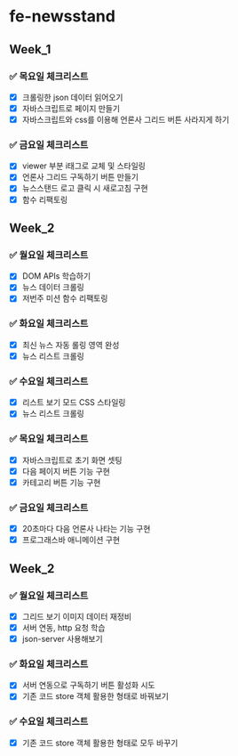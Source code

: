 # fe-newsstand

## Week_1

### ✅ 목요일 체크리스트

- [x] 크롤링한 json 데이터 읽어오기
- [x] 자바스크립트로 페이지 만들기
- [x] 자바스크립트와 css를 이용해 언론사 그리드 버튼 사라지게 하기

### ✅ 금요일 체크리스트

- [x] viewer 부분 i태그로 교체 및 스타일링
- [x] 언론사 그리드 구독하기 버튼 만들기
- [x] 뉴스스탠드 로고 클릭 시 새로고침 구현
- [x] 함수 리팩토링

## Week_2

### ✅ 월요일 체크리스트

- [x] DOM APIs 학습하기
- [x] 뉴스 데이터 크롤링
- [x] 저번주 미션 함수 리팩토링

### ✅ 화요일 체크리스트

- [x] 최신 뉴스 자동 롤링 영역 완성
- [x] 뉴스 리스트 크롤링

### ✅ 수요일 체크리스트

- [x] 리스트 보기 모드 CSS 스타일링
- [x] 뉴스 리스트 크롤링

### ✅ 목요일 체크리스트

- [x] 자바스크립트로 초기 화면 셋팅
- [x] 다음 페이지 버튼 기능 구현
- [x] 카테고리 버튼 기능 구현

### ✅ 금요일 체크리스트

- [x] 20초마다 다음 언론사 나타는 기능 구현
- [x] 프로그래스바 애니메이션 구현

## Week_2

### ✅ 월요일 체크리스트

- [x] 그리드 보기 이미지 데이터 재정비
- [x] 서버 연동, http 요청 학습
- [x] json-server 사용해보기

### ✅ 화요일 체크리스트

- [x] 서버 연동으로 구독하기 버튼 활성화 시도
- [x] 기존 코드 store 객체 활용한 형태로 바꿔보기

### ✅ 수요일 체크리스트

- [x] 기존 코드 store 객체 활용한 형태로 모두 바꾸기
